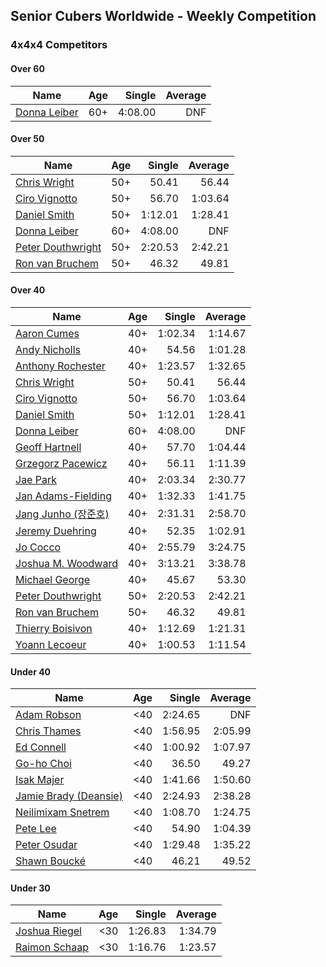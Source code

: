 ## Senior Cubers Worldwide - Weekly Competition
### 4x4x4 Competitors

#### Over 60

| Name | Age | Single | Average |
| -- | :--: | --: | --: |
| [Donna Leiber](../../persons/donna_leiber/444.md) | 60+ | 4:08.00 | DNF |

#### Over 50

| Name | Age | Single | Average |
| -- | :--: | --: | --: |
| [Chris Wright](../../persons/chris_wright/444.md) | 50+ | 50.41 | 56.44 |
| [Ciro Vignotto](../../persons/ciro_vignotto/444.md) | 50+ | 56.70 | 1:03.64 |
| [Daniel Smith](../../persons/daniel_smith/444.md) | 50+ | 1:12.01 | 1:28.41 |
| [Donna Leiber](../../persons/donna_leiber/444.md) | 60+ | 4:08.00 | DNF |
| [Peter Douthwright](../../persons/peter_douthwright/444.md) | 50+ | 2:20.53 | 2:42.21 |
| [Ron van Bruchem](../../persons/ron_van_bruchem/444.md) | 50+ | 46.32 | 49.81 |

#### Over 40

| Name | Age | Single | Average |
| -- | :--: | --: | --: |
| [Aaron Cumes](../../persons/aaron_cumes/444.md) | 40+ | 1:02.34 | 1:14.67 |
| [Andy Nicholls](../../persons/andy_nicholls/444.md) | 40+ | 54.56 | 1:01.28 |
| [Anthony Rochester](../../persons/anthony_rochester/444.md) | 40+ | 1:23.57 | 1:32.65 |
| [Chris Wright](../../persons/chris_wright/444.md) | 50+ | 50.41 | 56.44 |
| [Ciro Vignotto](../../persons/ciro_vignotto/444.md) | 50+ | 56.70 | 1:03.64 |
| [Daniel Smith](../../persons/daniel_smith/444.md) | 50+ | 1:12.01 | 1:28.41 |
| [Donna Leiber](../../persons/donna_leiber/444.md) | 60+ | 4:08.00 | DNF |
| [Geoff Hartnell](../../persons/geoff_hartnell/444.md) | 40+ | 57.70 | 1:04.44 |
| [Grzegorz Pacewicz](../../persons/grzegorz_pacewicz/444.md) | 40+ | 56.11 | 1:11.39 |
| [Jae Park](../../persons/jae_park/444.md) | 40+ | 2:03.34 | 2:30.77 |
| [Jan Adams-Fielding](../../persons/jan_adams_fielding/444.md) | 40+ | 1:32.33 | 1:41.75 |
| [Jang Junho (장준호)](../../persons/jang_junho/444.md) | 40+ | 2:31.31 | 2:58.70 |
| [Jeremy Duehring](../../persons/jeremy_duehring/444.md) | 40+ | 52.35 | 1:02.91 |
| [Jo Cocco](../../persons/jo_cocco/444.md) | 40+ | 2:55.79 | 3:24.75 |
| [Joshua M. Woodward](../../persons/joshua_m_woodward/444.md) | 40+ | 3:13.21 | 3:38.78 |
| [Michael George](../../persons/michael_george/444.md) | 40+ | 45.67 | 53.30 |
| [Peter Douthwright](../../persons/peter_douthwright/444.md) | 50+ | 2:20.53 | 2:42.21 |
| [Ron van Bruchem](../../persons/ron_van_bruchem/444.md) | 50+ | 46.32 | 49.81 |
| [Thierry Boisivon](../../persons/thierry_boisivon/444.md) | 40+ | 1:12.69 | 1:21.31 |
| [Yoann Lecoeur](../../persons/yoann_lecoeur/444.md) | 40+ | 1:00.53 | 1:11.54 |

#### Under 40

| Name | Age | Single | Average |
| -- | :--: | --: | --: |
| [Adam Robson](../../persons/adam_robson/444.md) | <40 | 2:24.65 | DNF |
| [Chris Thames](../../persons/chris_thames/444.md) | <40 | 1:56.95 | 2:05.99 |
| [Ed Connell](../../persons/ed_connell/444.md) | <40 | 1:00.92 | 1:07.97 |
| [Go-ho Choi](../../persons/go_ho_choi/444.md) | <40 | 36.50 | 49.27 |
| [Isak Majer](../../persons/isak_majer/444.md) | <40 | 1:41.66 | 1:50.60 |
| [Jamie Brady (Deansie)](../../persons/jamie_brady/444.md) | <40 | 2:24.93 | 2:38.28 |
| [Neilimixam Snetrem](../../persons/neilimixam_snetrem/444.md) | <40 | 1:08.70 | 1:24.75 |
| [Pete Lee](../../persons/pete_lee/444.md) | <40 | 54.90 | 1:04.39 |
| [Peter Osudar](../../persons/peter_osudar/444.md) | <40 | 1:29.48 | 1:35.22 |
| [Shawn Boucké](../../persons/shawn_boucke/444.md) | <40 | 46.21 | 49.52 |

#### Under 30

| Name | Age | Single | Average |
| -- | :--: | --: | --: |
| [Joshua Riegel](../../persons/joshua_riegel/444.md) | <30 | 1:26.83 | 1:34.79 |
| [Raimon Schaap](../../persons/raimon_schaap/444.md) | <30 | 1:16.76 | 1:23.57 |


<!-- Global site tag (gtag.js) - Google Analytics -->
<script async src="https://www.googletagmanager.com/gtag/js?id=UA-86348435-3"></script>
<script>window.dataLayer = window.dataLayer || []; function gtag() {dataLayer.push(arguments);} gtag('js', new Date()); gtag('config', 'UA-86348435-3');</script>
